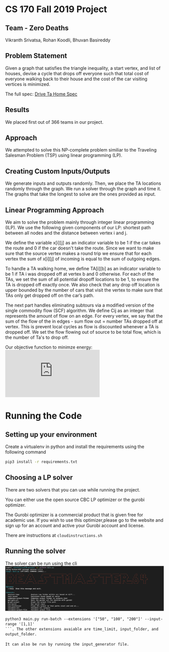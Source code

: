 # CS 170 Fall 2019 Project
## Team - Zero Deaths
Vikranth Srivatsa, Rohan Koodli, Bhuvan Basireddy

## Problem Statement
Given a graph that satisfies the triangle inequality, a start vertex, and list of houses, devise a cycle that drops off everyone such that total cost of everyone walking back to their house and the cost of the car visiting vertices is minimized.

The full spec: [Drive Ta Home Spec](spec.pdf)

## Results
We placed first out of 366 teams in our project.

## Approach
We attempted to solve this NP-complete problem similiar to the Traveling Salesman Problem (TSP) using linear programming (LP).

## Creating Custom Inputs/Outputs 
We generate inputs and outputs randomly. Then, we place the TA locations randomly through the graph.
We run a solver through the graph and time it. The graphs that take the longest to solve are the ones provided as input.

## Linear Programming Approach
We aim to solve the problem mainly through integer linear programming (ILP). We use the following given components of our LP: shortest path between all nodes and the distance between vertex i and j.

We define the variable x[i][j] as an indicator variable to be 1 if the car takes the route and 0 if the car doesn't take the route. Since we want to make sure that the source vertex makes a round trip we ensure that for each vertex the sum of x[i][j] of incoming is equal to the sum of outgoing edges.

To handle a TA walking home, we define TA[i][b] as an indicator variable to be 1 if TA i was dropped off at vertex b and 0 otherwise. For each of the TAs, we set the sum of all potential dropoff locations to be 1, to ensure the TA is dropped off exactly once. We also check that any drop off location is upper bounded by the number of cars that visit the vertex to make sure that TAs only get dropped off on the car’s path.

The next part handles eliminating subtours via a modified version of the single commodity flow (SCF) algorithm. We define Cij as an integer that represents the amount of flow on an edge. For every vertex, we say that the sum of the flow of the in edges - sum flow out = number TAs dropped off at vertex. This is prevent local cycles as flow is discounted whenever a TA is dropped off. We set the flow flowing out of source to be total flow, which is the number of Ta's to drop off.

Our objective function to minimze energy: 
![equation](https://latex.codecogs.com/gif.latex?%5Cmin%20%5Cfrac%7B2%7D%7B3%7D%20*%20%5Csum_%7B%28u%2Cv%29%20%5Cin%20Edges%7D%20x_%7Bu%2Cv%7D%20*%20Distance%28u%2Cv%29%20&plus;%201%20*%20%5Csum_%7Bi%20%5Cin%20TA%7D%20%5Csum_%7Bv%20%5Cin%20V%7D%20T%5Bi%5D%5Bv%5D%20*%20ShortestPath%28v%2C%20i%29)
<!-- Latex above is the rul encoded form of the below -->
<!-- encode at https://www.codecogs.com/latex/eqneditor.php and render image at https://latex.codecogs.com/gif.latex? -->
<!-- \min \frac{2}{3} * \sum_{(u,v) \forall edges} x_{ij} * d_{ij} + 1 * \sum_{i \in TA} \sum_{v \in V} T[i][v] * ShortestPath(v, i) -->


# Running the Code

## Setting up your environment
Create a virtualenv in python and install the requirements using the following command
```sh
pip3 install -r requirements.txt
```

## Choosing a LP solver
There are two solvers that you can use while running the project.

You can either use the open source CBC LP optimizer or the gurobi optimizer.

The Gurobi optimizer is a commercial product that is given free for academic use. 
If you wish to use this optimizer,please go to the website and sign up for an account and active your Gurobi account and license.

There are instructions at `cloudinstructions.sh`

## Running the solver
The solver can be run using the cli
![CLI](cli.png)

```
python3 main.py run-batch --extensions '["50", "100", "200"]' --input-range '[1,1]'
```. The other extensions avaiable are time_limit, input_folder, and output_folder.

It can also be run by running the input_generator file.
